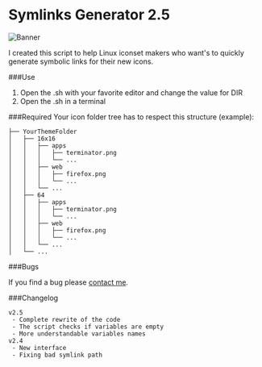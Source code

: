 Symlinks Generator 2.5
==================
![Banner](https://github.com/maloblanchard/symlinks-generator/blob/dev/banner.jpg "Symlinks Generator")


I created this script to help Linux iconset makers who want's to quickly
generate symbolic links for their new icons.


###Use
1. Open the .sh with your favorite editor and change the value for DIR
2. Open the .sh in a terminal


###Required
Your icon folder tree has to respect this structure (example):
```
├── YourThemeFolder
│   ├── 16x16
│   │   ├── apps
│   │   │   ├── terminator.png
│   │   │   └── ...
│   │   ├── web
│   │   │   ├── firefox.png
│   │   │   └── ...
│   │   └── ...
│   ├── 64
│   │   ├── apps
│   │   │   ├── terminator.png
│   │   │   └── ...
│   │   ├── web
│   │   │   ├── firefox.png
│   │   │   └── ...
│   │   └── ...
│   └── ...
```


###Bugs

If you find a bug please [contact me](http://maloblanchard.com/contact).


###Changelog
```
v2.5
 - Complete rewrite of the code
 - The script checks if variables are empty
 - More understandable variables names
v2.4
 - New interface
 - Fixing bad symlink path
```